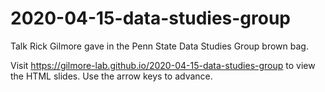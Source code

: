 # 2020-04-15-data-studies-group
Talk Rick Gilmore gave in the Penn State Data Studies Group brown bag.

Visit <https://gilmore-lab.github.io/2020-04-15-data-studies-group> to view the HTML slides.
Use the arrow keys to advance.
